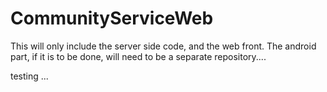 CommunityServiceWeb
===================

This will only include the server side code, and the web front. The android part, if it is to be done, will need to be a separate repository....

testing ...

